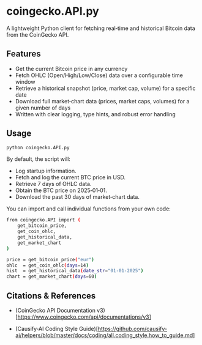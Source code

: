 # coingecko.API.py

A lightweight Python client for fetching real‑time and historical Bitcoin data from the CoinGecko API.

## Features

- Get the current Bitcoin price in any currency  
- Fetch OHLC (Open/High/Low/Close) data over a configurable time window  
- Retrieve a historical snapshot (price, market cap, volume) for a specific date  
- Download full market‑chart data (prices, market caps, volumes) for a given number of days  
- Written with clear logging, type hints, and robust error handling  

## Usage
```bash
python coingecko.API.py
```
By default, the script will:

- Log startup information.
- Fetch and log the current BTC price in USD.
- Retrieve 7 days of OHLC data.
- Obtain the BTC price on 2025‑01‑01.
- Download the past 30 days of market‑chart data.

You can import and call individual functions from your own code:
```bash
from coingecko.API import (
    get_bitcoin_price,
    get_coin_ohlc,
    get_historical_data,
    get_market_chart
)

price = get_bitcoin_price("eur")
ohlc  = get_coin_ohlc(days=14)
hist  = get_historical_data(date_str="01-01-2025")
chart = get_market_chart(days=60)
```

## Citations & References
- (CoinGecko API Documentation v3)[https://www.coingecko.com/api/documentations/v3]

- (Causify‑AI Coding Style Guide)[https://github.com/causify-ai/helpers/blob/master/docs/coding/all.coding_style.how_to_guide.md]